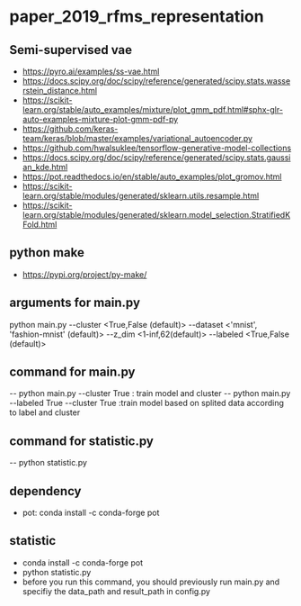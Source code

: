 # paper_2019_rfms_representation
## Semi-supervised vae
- https://pyro.ai/examples/ss-vae.html
- https://docs.scipy.org/doc/scipy/reference/generated/scipy.stats.wasserstein_distance.html
- https://scikit-learn.org/stable/auto_examples/mixture/plot_gmm_pdf.html#sphx-glr-auto-examples-mixture-plot-gmm-pdf-py
- https://github.com/keras-team/keras/blob/master/examples/variational_autoencoder.py
- https://github.com/hwalsuklee/tensorflow-generative-model-collections
- https://docs.scipy.org/doc/scipy/reference/generated/scipy.stats.gaussian_kde.html
- https://pot.readthedocs.io/en/stable/auto_examples/plot_gromov.html
- https://scikit-learn.org/stable/modules/generated/sklearn.utils.resample.html
- https://scikit-learn.org/stable/modules/generated/sklearn.model_selection.StratifiedKFold.html
## python make
- https://pypi.org/project/py-make/
## arguments for main.py
  python main.py
  --cluster <True,False (default)>
  --dataset <'mnist', 'fashion-mnist' (default)>
  --z_dim <1-inf,62(default)>
  --labeled <True,False (default)>
  
## command for main.py
-- python main.py --cluster True : train model and cluster
-- python main.py --labeled True --cluster True :train model based on splited data according to label and cluster
## command for statistic.py
-- python statistic.py
  
## dependency
- pot: conda install -c conda-forge pot

## statistic
- conda install -c conda-forge pot
- python statistic.py
- before you run this command, you should previously run main.py and specifiy the data_path and result_path in config.py 
